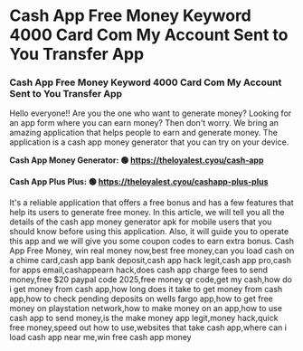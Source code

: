 # Cash App Free Money Keyword 4000 Card Com My Account Sent to You Transfer App

### Cash App Free Money Keyword 4000 Card Com My Account Sent to You Transfer App

Hello everyone!! Are you the one who want to generate money? Looking for an app form where you can earn money? Then don't worry. We bring an amazing application that helps people to earn and generate money. The application is a cash app money generator that you can try on your device.

<strong>Cash App Money Generator: 🟢 https://theloyalest.cyou/cash-app</strong>

<strong>Cash App Plus Plus: 🟢 https://theloyalest.cyou/cashapp-plus-plus</strong>

It's a reliable application that offers a free bonus and has a few features that help its users to generate free money. In this article, we will tell you all the details of the cash app money generator apk for mobile users that you should know before using this application. Also, it will guide you to operate this app and we will give you some coupon codes to earn extra bonus. Cash App Free Money, win real money now,best free money,can you load cash on a chime card,cash app bank deposit,cash app hack legit,cash app pro,cash for apps email,cashappearn hack,does cash app charge fees to send money,free $20 paypal code 2025,free money qr code,get my cash,how do i get money from cash app,how long does it take to get money from cash app,how to check pending deposits on wells fargo app,how to get free money on playstation network,how to make money on an app,how to use cash app to send money,is the make money app legit,money hack,quick free money,speed out how to use,websites that take cash app,where can i load cash app near me,win free cash app money
